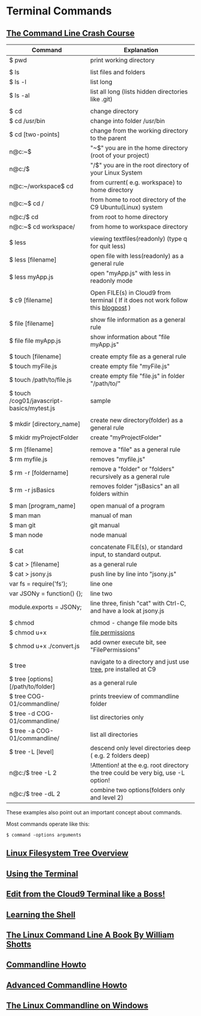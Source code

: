 # Terminal Commands

## [The Command Line Crash Course](http://cli.learncodethehardway.org/book/)
 
Command                     |   Explanation
----------------------------|   ----------------
$ pwd                       |   print working directory
|||
$ ls                        |	list files and folders
$ ls -l                     |	list long
$ ls -al                    |	list all long (lists hidden directories like .git)
|||
$ cd                        |   change directory
$ cd /usr/bin               |   change into folder /usr/bin
$ cd [two-points]           |   change from the working directory to the parent
n@c:~$                      |   "~$" you are in the home directory (root of your project) 
n@c:/$                      |   "/$" you are in the root directory of your Linux System
n@c:~/workspace$ cd         |   from current( e.g. workspace) to home directory
n@c:~$ cd /                 |   from home to root directory of the C9 Ubuntu(Linux) system
n@c:/$ cd                   |   from root to home directory
n@c:~$ cd workspace/        |   from home to workspace directory
|||
$ less                      |	viewing textfiles(readonly) (type q for quit less)
$ less [filename]           |	open file with less(readonly) as a general rule
$ less myApp.js             |   open "myApp.js" with less in readonly mode
|||
$ c9 [filename]             |   Open FILE(s) in Cloud9 from terminal ( If it does not work follow this [blogpost](https://c9.io/blog/edit-from-the-cloud9-terminal-like-a-boss-6-2-2015/) )
|||
$ file [filename]           |   show file information as a general rule
$ file file myApp.js        |   show information about "file myApp.js"
|||
$ touch [filename]          |   create empty file as a general rule
$ touch myFile.js           |   create empty file "myFile.js"
$ touch /path/to/file.js    |   create empty file "file.js" in folder "/path/to/"
$ touch /cog01/javascript-basics/mytest.js  | sample
|||
$ mkdir [directory_name]    |   create new directory(folder) as a general rule
$ mkidr myProjectFolder     |   create "myProjectFolder"
|||
$ rm [filename]             |   remove a "file" as a general rule
$ rm myfile.js              |   removes "myfile.js"
$ rm -r [foldername]        |   remove a "folder" or "folders" recursively as a general rule
$ rm -r jsBasics            |   removes folder "jsBasics" an all folders within
|||
$ man [program_name]        |   open manual of a program
$ man man                   |   manual of man
$ man git                   |   git manual
$ man node                  |   node manual
|||
$ cat                       |   concatenate FILE(s), or standard input, to standard output.
$ cat > [filename]          |   as a general rule
$ cat > jsony.js            |   push line by line into "jsony.js"
var fs = require('fs');     |   line one
var JSONy = function() {};  |   line two
module.exports = JSONy;     |   line three,  finish "cat" with Ctrl-C, and have a look at jsony.js
|||
$ chmod                     |   chmod - change file mode bits
$ chmod u+x                 |   [file permissions](https://help.ubuntu.com/community/FilePermissions)
$ chmod u+x ./convert.js    |   add owner execute bit, see "FilePermissions"
|||
$ tree                      |   navigate to a directory and just use [tree](http://www.cyberciti.biz/faq/linux-show-directory-structure-command-line/), pre installed at C9
$ tree [options] [/path/to/folder]    |   as a general rule
$ tree COG-01/commandline/  |   prints treeview of commandline folder
$ tree -d COG-01/commandline/   |   list directories only
$ tree -a COG-01/commandline/   |   list all directories 
$ tree -L [level]           |   descend only level directories deep ( e.g. 2 folders deep)
n@c:/$ tree -L 2            |   !Attention! at the e.g. root directory the tree could be very big, use -L option!
n@c:/$ tree -dL 2           |   combine two options(folders only and level 2) 

These examples also point out an important concept about commands. 

Most commands operate like this:
```shell
$ command -options arguments
``` 
## [Linux Filesystem Tree Overview](https://help.ubuntu.com/community/LinuxFilesystemTreeOverview)

## [Using the Terminal](https://help.ubuntu.com/community/UsingTheTerminal)

## [Edit from the Cloud9 Terminal like a Boss!](https://c9.io/blog/edit-from-the-cloud9-terminal-like-a-boss-6-2-2015/)

## [Learning the Shell](http://linuxcommand.org/lc3_learning_the_shell.php)

## [The Linux Command Line A Book By William Shotts](http://sourceforge.net/projects/linuxcommand/files/TLCL/13.07/TLCL-13.07.pdf/download)

## [Commandline Howto](https://help.ubuntu.com/community/CommandlineHowto)

## [Advanced Commandline Howto](https://help.ubuntu.com/community/AdvancedCommandlineHowto)

## [The Linux Commandline on Windows](https://www.cygwin.com/)
